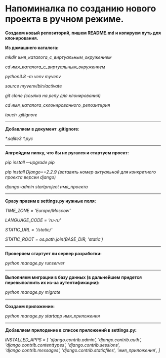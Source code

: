 # Напоминалка по созданию нового проекта в ручном режиме.

**Создаем новый репозиторий, пишем README.md и копируем путь для клонирования.**

**Из домашнего каталога:**

_mkdir имя_каталога_с_виртуальным_окружением_

_cd имя_каталога_с_виртуальным_окружением_

_python3.8 -m venv myvenv_

_source myvenv/bin/activate_

_git clone (ссылка на репу для клонирования)_

_cd имя_каталога_склонированного_репозитирия_

_touch .gitignore_

__________

**Добавляем в документ .gitignore:**

_*.sqlite3_
_*.pyc_

__________

**Апгрейдим пипку, что бы не ругался и стартуем проект:**

_pip install --upgrade pip_

_pip install Django==2.2.9   (вставить номер актуальной для конкретного проекта версии django)_

_django-admin startproject имя_проекта_

__________

**Сразу правим в settings.py нужные поля:**

_TIME_ZONE = 'Europe/Moscow'_

_LANGUAGE_CODE = 'ru-ru'_

_STATIC_URL = '/static/'_

_STATIC_ROOT = os.path.join(BASE_DIR, 'static')_

__________

**Проверяем стартует ли сервер разработки:**

_python manage.py runserver_

__________

**Выполняем миграции в базу данных (в дальнейшем придется перевыполнить их из-за аутентификации):**

_python manage.py migrate_

__________

**Создаем приложение:**

_python manage.py startapp имя_приложения_

__________

**Добавляем прилодение в список приложений в settings.py:**

_INSTALLED_APPS = [
    'django.contrib.admin',
    'django.contrib.auth',
    'django.contrib.contenttypes',
    'django.contrib.sessions',
    'django.contrib.messages',
    'django.contrib.staticfiles',
    'имя_приложения',
]_

